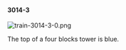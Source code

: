 #### 3014-3
![train-3014-3-0.png](https://github.com/lil-lab/nlvr/raw/master/nlvr/train/images/73/train-3014-3-0.png "train-3014-3-0.png")

The top of a four blocks tower is blue.